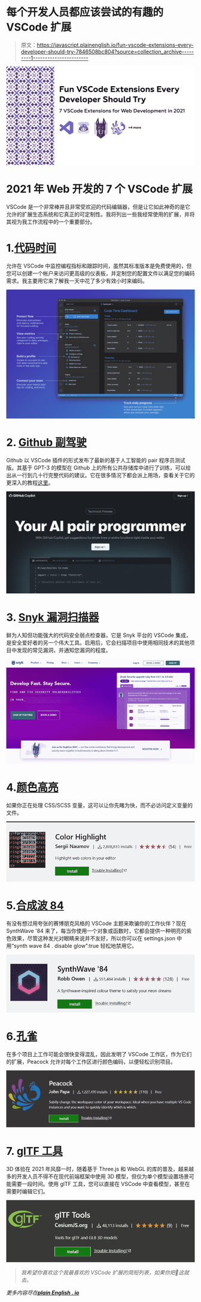 # 每个开发人员都应该尝试的有趣的 VSCode 扩展

> 原文：<https://javascript.plainenglish.io/fun-vscode-extensions-every-developer-should-try-7846508bc804?source=collection_archive---------1----------------------->

![](img/1eae434a563d4f8d707dce63b5edaf12.png)

# 2021 年 Web 开发的 7 个 VSCode 扩展

VSCode 是一个非常棒并且非常受欢迎的代码编辑器，但是让它如此神奇的是它允许的扩展生态系统和它真正的可定制性。我将列出一些我经常使用的扩展，并将其视为我工作流程中的一个重要部分。

# 1.[代码时间](https://marketplace.visualstudio.com/items?itemName=softwaredotcom.swdc-vscode)

允许在 VSCode 中监控编程指标和跟踪时间，虽然其标准版本是免费使用的，但您可以创建一个帐户来访问更高级的仪表板，并定制您的配置文件以满足您的编码需求。我主要用它来了解我一天中花了多少有效小时来编码。

![](img/d10d6b87e4828f2413bc49aa6b4c85c9.png)

# 2. [Github 副驾驶](https://marketplace.visualstudio.com/items?itemName=GitHub.copilot)

Github 以 VSCode 插件的形式发布了最新的基于人工智能的 pair 程序员测试版。其基于 GPT-3 的模型在 Github 上的所有公共存储库中进行了训练，可以给出从一行到几十行完整代码的建议。它在很多情况下都会派上用场，查看关于它的更深入的教程[这里](https://alexstreza.hashnode.dev/master-github-copilot)。

![](img/a1da6f110cc3ef72924cb643b29e6d0f.png)

# 3. [Snyk 漏洞扫描器](https://marketplace.visualstudio.com/items?itemName=snyk-security.snyk-vulnerability-scanner)

鲜为人知但功能强大的代码安全弱点检查器，它是 Snyk 平台的 VSCode 集成，是安全爱好者的另一个伟大工具。启用后，它会扫描项目中使用相同技术的其他项目中发现的常见漏洞，并通知您漏洞的程度。

![](img/1b066ef607a616967a6ba31d92d18cad.png)

# 4.[颜色高亮](https://marketplace.visualstudio.com/items?itemName=naumovs.color-highlight)

如果你正在处理 CSS/SCSS 变量，这可以让你先睹为快，而不必访问定义变量的文件。

![](img/8a371594b53f3999a7d309360797d7f9.png)

# 5.[合成波 84](https://marketplace.visualstudio.com/items?itemName=RobbOwen.synthwave-vscode)

有没有想过用夸张的赛博朋克风格的 VSCode 主题来欺骗你的工作伙伴？现在 SynthWave '84 来了，每当你使用一个对象或函数时，它都会提供一种明亮的紫色效果，尽管这种发光对眼睛来说并不友好，所以你可以在 settings.json 中用“synth wave 84 . disable glow”:true 轻松地禁用它。

![](img/6e3aea4a68a30a2541ffc7b4a740c0d4.png)

# 6.[孔雀](https://marketplace.visualstudio.com/items?itemName=johnpapa.vscode-peacock)

在多个项目上工作可能会很快变得混乱，因此发明了 VSCode 工作区，作为它们的扩展，Peacock 允许对每个工作区进行颜色编码，以便轻松识别项目。

![](img/e986b1c40784224f43e591627a75b177.png)

# 7. [glTF 工具](https://marketplace.visualstudio.com/items?itemName=cesium.gltf-vscode)

3D 体验在 2021 年风靡一时，随着基于 Three.js 和 WebGL 的库的普及，越来越多的开发人员不得不在现代前端框架中使用 3D 模型，但仅为单个模型设置场景可能需要一段时间。使用 glTF 工具，您可以直接在 VSCode 中查看模型，甚至在需要时编辑它们。

![](img/ddcf0cff1bebe5cf8734baea91e137ed.png)

> *我希望你喜欢这个我最喜欢的 VSCode 扩展的简短列表，如果你把💜这就去。*

*更多内容尽在*[***plain English . io***](http://plainenglish.io/)